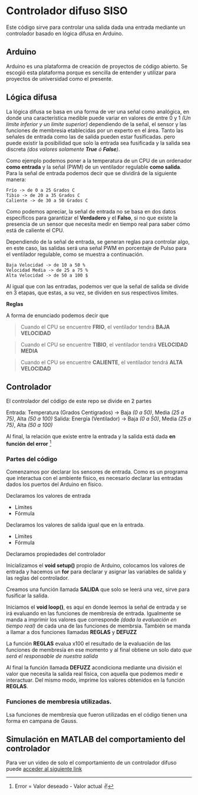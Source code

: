 # Controlador difuso SISO

Este código sirve para controlar una salida dada una entrada mediante un controlador basado en lógica difusa en Arduino. 

## Arduino
Arduino es una plataforma de creación de proyectos de código abierto. Se escogió esta plataforma porque es sencilla de entender y utilizar para proyectos de universidad como el presente. 

## Lógica difusa
La lógica difusa se basa en una forma de ver una señal como analógica, en donde una característica medible puede variar en valores de entre 0 y 1 _(Un límite inferior y un límite superior)_ dependiendo de la señal, el sensor y las funciones de membresia etablecidas por un experto en el área. Tanto las señales de entrada como las de salida pueden estar fusificadas. pero puede existir la posibilidad que solo la entrada sea fusificada y la salida sea discreta _(dos valores solamente **True** ó **False**)_.

Como ejemplo podemos poner a la temperatura de un CPU de un ordenador **como entrada** y la señal (PWM) de un ventilador regulable **como salida**. 
Para la señal de entrada podemos decir que se dividirá de la siguiente manera: 

```
Frío -> de 0 a 25 Grados C
Tibio -> de 20 a 35 Grados C
Caliente -> de 30 a 50 Grados C
```

Como podemos apreciar, la señal de entrada no se basa en dos datos específicos para garantizar el **Verdadero** y el **Falso**, si no que existe la presencia de un sensor que necesita medir en tiempo real para saber cómo está de caliente el CPU. 

Dependiendo de la señal de entrada, se generan reglas para controlar algo, en este caso, las salidas será una señal PWM en porcentaje de Pulso para el ventilador regulable, como se muestra a continuación.  

```
Baja Velocidad -> de 10 a 50 %
Velocidad Media -> de 25 a 75 %
Alta Velocidad -> de 50 a 100 $
```

Al igual que con las entradas, podemos ver que la señal de salida se divide en 3 etapas, que estas, a su vez, se dividen en sus respectivos límites. 

**Reglas**

A forma de enunciado podemos decir que 

> Cuando el CPU se encuentre **FRIO**, el ventilador tendrá **BAJA VELOCIDAD**

> Cuando el CPU se encuentre **TIBIO**, el ventilador tendrá **VELOCIDAD MEDIA**

> Cuando el CPU se encuentre **CALIENTE**, el ventilador tendrá **ALTA VELOCIDAD**



## Controlador
El controlador del código de este repo se divide en 2 partes

Entrada: Temperatura (Grados Centigrados) -> Baja _(0 a 50)_, Media _(25 a 75)_, Alta _(50 a 100)_
Salida: Energía (Ventilador) -> Baja _(0 a 50)_, Media _(25 a 75)_, Alta _(50 a 100)_

Al final, la relación que existe entre la entrada y la salida está dada **en función del error** [^1]

### Partes del código

Comenzamos por declarar los sensores de entrada. Como es un programa que interactua con el ambiente físico, es necesario declarar las entradas dados los puertos del Arduino en físico. 

Declaramos los valores de entrada 
+ Límites
+ Fórmula

Declaramos los valores de salida igual que en la entrada. 
+ Límites
+ Fórmula

Declaramos propiedades del controlador

Inicializamos el **void setup()** propio de Arduino, colocamos los valores de entrada y hacemos un **for** para declarar y asignar las variables de salida y las reglas del controlador. 

Creamos una función llamada **SALIDA** que solo se leerá una vez, sirve para fusificar la salida. 

Iniciamos el **void loop()**, es aquí en donde leemos la señal de entrada y se irá evaluando en las funciones de membresía de entrada. Igualmente se manda a imprimir los valores que corresponde _(dada la evaluación en tiempo real)_ de cada una de las funciones de membrsia. También se manda a llamar a dos funciones llamadas **REGLAS** y **DEFUZZ**

La función **REGLAS** evalua x100 el resultado de la evaluación de las funciones de membresía en ese momento y al final obtiene un solo dato _que será el responsable de nuestra salida_

Al final la función llamada **DEFUZZ** acondiciona mediante una división el valor que necesita la salida real física, con aquella que podemos medir e interactuar. Del mismo modo, imprime los valores obtenidos en la función **REGLAS**.

### Funciones de membresía utilizadas. 

Lsa funciones de membresía que fueron utilizadas en el código tienen una forma en campana de Gauss. 

## Simulación en MATLAB del comportamiento del controlador

Para ver un video de solo el comportamiento de un controlador difuso puede [acceder al siguiente link](https://www.youtube.com/channel/UCofJf08TrJSXlsfADJIiWsQ)





[^1]: Error = Valor deseado - Valor actual   :v:


